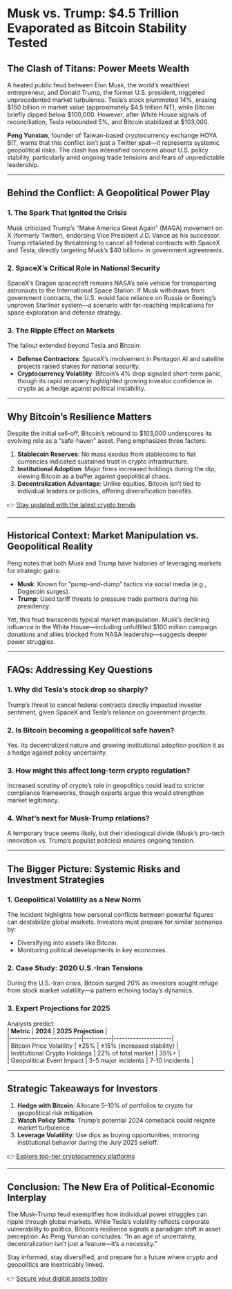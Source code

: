 # Musk vs. Trump: $4.5 Trillion Evaporated as Bitcoin Stability Tested  

## The Clash of Titans: Power Meets Wealth  

A heated public feud between Elon Musk, the world’s wealthiest entrepreneur, and Donald Trump, the former U.S. president, triggered unprecedented market turbulence. Tesla’s stock plummeted 14%, erasing $150 billion in market value (approximately $4.5 trillion NT), while Bitcoin briefly dipped below $100,000. However, after White House signals of reconciliation, Tesla rebounded 5%, and Bitcoin stabilized at $103,000.  

**Peng Yunxian**, founder of Taiwan-based cryptocurrency exchange HOYA BIT, warns that this conflict isn’t just a Twitter spat—it represents systemic geopolitical risks. The clash has intensified concerns about U.S. policy stability, particularly amid ongoing trade tensions and fears of unpredictable leadership.  

---

## Behind the Conflict: A Geopolitical Power Play  

### 1. **The Spark That Ignited the Crisis**  
Musk criticized Trump’s “Make America Great Again” (MAGA) movement on X (formerly Twitter), endorsing Vice President J.D. Vance as his successor. Trump retaliated by threatening to cancel all federal contracts with SpaceX and Tesla, directly targeting Musk’s $40 billion+ in government agreements.  

### 2. **SpaceX’s Critical Role in National Security**  
SpaceX’s Dragon spacecraft remains NASA’s sole vehicle for transporting astronauts to the International Space Station. If Musk withdraws from government contracts, the U.S. would face reliance on Russia or Boeing’s unproven Starliner system—a scenario with far-reaching implications for space exploration and defense strategy.  

### 3. **The Ripple Effect on Markets**  
The fallout extended beyond Tesla and Bitcoin:  
- **Defense Contractors**: SpaceX’s involvement in Pentagon AI and satellite projects raised stakes for national security.  
- **Cryptocurrency Volatility**: Bitcoin’s 4% drop signaled short-term panic, though its rapid recovery highlighted growing investor confidence in crypto as a hedge against political instability.  

---

## Why Bitcoin’s Resilience Matters  

Despite the initial sell-off, Bitcoin’s rebound to $103,000 underscores its evolving role as a “safe-haven” asset. Peng emphasizes three factors:  

1. **Stablecoin Reserves**: No mass exodus from stablecoins to fiat currencies indicated sustained trust in crypto infrastructure.  
2. **Institutional Adoption**: Major firms increased holdings during the dip, viewing Bitcoin as a buffer against geopolitical chaos.  
3. **Decentralization Advantage**: Unlike equities, Bitcoin isn’t tied to individual leaders or policies, offering diversification benefits.  

👉 [Stay updated with the latest crypto trends](https://bit.ly/okx-bonus)  

---

## Historical Context: Market Manipulation vs. Geopolitical Reality  

Peng notes that both Musk and Trump have histories of leveraging markets for strategic gains:  
- **Musk**: Known for “pump-and-dump” tactics via social media (e.g., Dogecoin surges).  
- **Trump**: Used tariff threats to pressure trade partners during his presidency.  

Yet, this feud transcends typical market manipulation. Musk’s declining influence in the White House—including unfulfilled $100 million campaign donations and allies blocked from NASA leadership—suggests deeper power struggles.  

---

## FAQs: Addressing Key Questions  

### 1. **Why did Tesla’s stock drop so sharply?**  
Trump’s threat to cancel federal contracts directly impacted investor sentiment, given SpaceX and Tesla’s reliance on government projects.  

### 2. **Is Bitcoin becoming a geopolitical safe haven?**  
Yes. Its decentralized nature and growing institutional adoption position it as a hedge against policy uncertainty.  

### 3. **How might this affect long-term crypto regulation?**  
Increased scrutiny of crypto’s role in geopolitics could lead to stricter compliance frameworks, though experts argue this would strengthen market legitimacy.  

### 4. **What’s next for Musk-Trump relations?**  
A temporary truce seems likely, but their ideological divide (Musk’s pro-tech innovation vs. Trump’s populist policies) ensures ongoing tension.  

---

## The Bigger Picture: Systemic Risks and Investment Strategies  

### 1. **Geopolitical Volatility as a New Norm**  
The incident highlights how personal conflicts between powerful figures can destabilize global markets. Investors must prepare for similar scenarios by:  
- Diversifying into assets like Bitcoin.  
- Monitoring political developments in key economies.  

### 2. **Case Study: 2020 U.S.-Iran Tensions**  
During the U.S.-Iran crisis, Bitcoin surged 20% as investors sought refuge from stock market volatility—a pattern echoing today’s dynamics.  

### 3. **Expert Projections for 2025**  
Analysts predict:  
| **Metric**               | **2024** | **2025 Projection** |  
|--------------------------|----------|---------------------|  
| Bitcoin Price Volatility | ±25%     | ±15% (increased stability) |  
| Institutional Crypto Holdings | 22% of total market | 35%+ |  
| Geopolitical Event Impact | 3-5 major incidents | 7-10 incidents |  

---

## Strategic Takeaways for Investors  

1. **Hedge with Bitcoin**: Allocate 5–10% of portfolios to crypto for geopolitical risk mitigation.  
2. **Watch Policy Shifts**: Trump’s potential 2024 comeback could reignite market turbulence.  
3. **Leverage Volatility**: Use dips as buying opportunities, mirroring institutional behavior during the July 2025 selloff.  

👉 [Explore top-tier cryptocurrency platforms](https://bit.ly/okx-bonus)  

---

## Conclusion: The New Era of Political-Economic Interplay  

The Musk-Trump feud exemplifies how individual power struggles can ripple through global markets. While Tesla’s volatility reflects corporate vulnerability to politics, Bitcoin’s resilience signals a paradigm shift in asset perception. As Peng Yunxian concludes: “In an age of uncertainty, decentralization isn’t just a feature—it’s a necessity.”  

Stay informed, stay diversified, and prepare for a future where crypto and geopolitics are inextricably linked.  

👉 [Secure your digital assets today](https://bit.ly/okx-bonus)